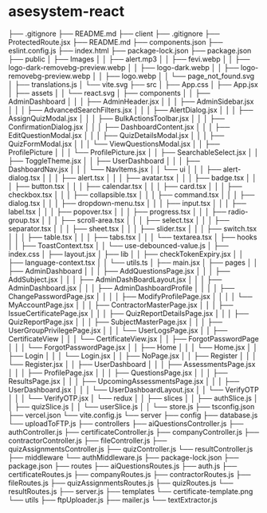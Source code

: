 # asesystem-react

├── .gitignore
├── README.md
├── client
    ├── .gitignore
    ├── ProtectedRoute.jsx
    ├── README.md
    ├── components.json
    ├── eslint.config.js
    ├── index.html
    ├── package-lock.json
    ├── package.json
    ├── public
    │   ├── Images
    │   │   ├── alert.mp3
    │   │   ├── fevi.webp
    │   │   ├── logo-dark-removebg-preview.webp
    │   │   ├── logo-dark.webp
    │   │   ├── logo-removebg-preview.webp
    │   │   ├── logo.webp
    │   │   └── page_not_found.svg
    │   ├── translations.js
    │   └── vite.svg
    ├── src
    │   ├── App.css
    │   ├── App.jsx
    │   ├── assets
    │   │   └── react.svg
    │   ├── components
    │   │   ├── AdminDashboard
    │   │   │   ├── AdminHeader.jsx
    │   │   │   ├── AdminSidebar.jsx
    │   │   │   ├── AdvancedSearchFilters.jsx
    │   │   │   ├── AlertDialog.jsx
    │   │   │   ├── AssignQuizModal.jsx
    │   │   │   ├── BulkActionsToolbar.jsx
    │   │   │   ├── ConfirmationDialog.jsx
    │   │   │   ├── DashboardContent.jsx
    │   │   │   ├── EditQuestionModal.jsx
    │   │   │   ├── QuizDetailsModal.jsx
    │   │   │   ├── QuizFormModal.jsx
    │   │   │   └── ViewQuestionsModal.jsx
    │   │   ├── ProfilePicture
    │   │   │   └── ProfilePicture.jsx
    │   │   ├── SearchableSelect.jsx
    │   │   ├── ToggleTheme.jsx
    │   │   ├── UserDashboard
    │   │   │   ├── DashboardNav.jsx
    │   │   │   └── NavItems.jsx
    │   │   └── ui
    │   │   │   ├── alert-dialog.tsx
    │   │   │   ├── alert.tsx
    │   │   │   ├── avatar.tsx
    │   │   │   ├── badge.tsx
    │   │   │   ├── button.tsx
    │   │   │   ├── calendar.tsx
    │   │   │   ├── card.tsx
    │   │   │   ├── checkbox.tsx
    │   │   │   ├── collapsible.tsx
    │   │   │   ├── command.tsx
    │   │   │   ├── dialog.tsx
    │   │   │   ├── dropdown-menu.tsx
    │   │   │   ├── input.tsx
    │   │   │   ├── label.tsx
    │   │   │   ├── popover.tsx
    │   │   │   ├── progress.tsx
    │   │   │   ├── radio-group.tsx
    │   │   │   ├── scroll-area.tsx
    │   │   │   ├── select.tsx
    │   │   │   ├── separator.tsx
    │   │   │   ├── sheet.tsx
    │   │   │   ├── slider.tsx
    │   │   │   ├── switch.tsx
    │   │   │   ├── table.tsx
    │   │   │   ├── tabs.tsx
    │   │   │   └── textarea.tsx
    │   ├── hooks
    │   │   ├── ToastContext.tsx
    │   │   └── use-debounced-value.js
    │   ├── index.css
    │   ├── layout.jsx
    │   ├── lib
    │   │   ├── checkTokenExpiry.jsx
    │   │   ├── language-context.tsx
    │   │   └── utils.ts
    │   ├── main.jsx
    │   ├── pages
    │   │   ├── AdminDashboard
    │   │   │   ├── AddQuestionsPage.jsx
    │   │   │   ├── AddSubject.jsx
    │   │   │   ├── AdminDashBoardLayout.jsx
    │   │   │   ├── AdminDashboard.jsx
    │   │   │   ├── AdminDashboardProfile
    │   │   │   │   ├── ChangePasswordPage.jsx
    │   │   │   │   ├── ModifyProfilePage.jsx
    │   │   │   │   └── MyAccountPage.jsx
    │   │   │   ├── ContractorMasterPage.jsx
    │   │   │   ├── IssueCertificatePage.jsx
    │   │   │   ├── QuizReportDetailsPage.jsx
    │   │   │   ├── QuizReportPage.jsx
    │   │   │   ├── SubjectMasterPage.jsx
    │   │   │   ├── UserGroupPrivilegePage.jsx
    │   │   │   └── UserLogsPage.jsx
    │   │   ├── CertificateView
    │   │   │   └── CertificateView.jsx
    │   │   ├── ForgotPasswordPage
    │   │   │   └── ForgotPasswordPage.jsx
    │   │   ├── Home
    │   │   │   └── Home.jsx
    │   │   ├── Login
    │   │   │   └── Login.jsx
    │   │   ├── NoPage.jsx
    │   │   ├── Register
    │   │   │   └── Register.jsx
    │   │   ├── UserDashboard
    │   │   │   ├── AssessmentsPage.jsx
    │   │   │   ├── ProfilePage.jsx
    │   │   │   ├── QuestionsPage.jsx
    │   │   │   ├── ResultsPage.jsx
    │   │   │   ├── UpcomingAssessmentsPage.jsx
    │   │   │   ├── UserDashboard.jsx
    │   │   │   └── UserDashboardLayout.jsx
    │   │   └── VerifyOTP
    │   │   │   └── VerifyOTP.jsx
    │   └── redux
    │   │   ├── slices
    │   │       ├── authSlice.js
    │   │       ├── quizSlice.js
    │   │       └── userSlice.js
    │   │   └── store.js
    ├── tsconfig.json
    ├── vercel.json
    └── vite.config.js
└── server
    ├── config
        ├── database.js
        └── uploadToFTP.js
    ├── controllers
        ├── aiQuestionsController.js
        ├── authController.js
        ├── certificateController.js
        ├── companyController.js
        ├── contractorController.js
        ├── fileController.js
        ├── quizAssignmentsController.js
        ├── quizController.js
        └── resultController.js
    ├── middleware
        └── authMiddleware.js
    ├── package-lock.json
    ├── package.json
    ├── routes
        ├── aiQuestionsRoutes.js
        ├── auth.js
        ├── certificateRoutes.js
        ├── companyRoutes.js
        ├── contractorRoutes.js
        ├── fileRoutes.js
        ├── quizAssignmentsRoutes.js
        ├── quizRoutes.js
        └── resultRoutes.js
    ├── server.js
    ├── templates
        └── certificate-template.png
    └── utils
        ├── ftpUploader.js
        ├── mailer.js
        └── textExtractor.js
